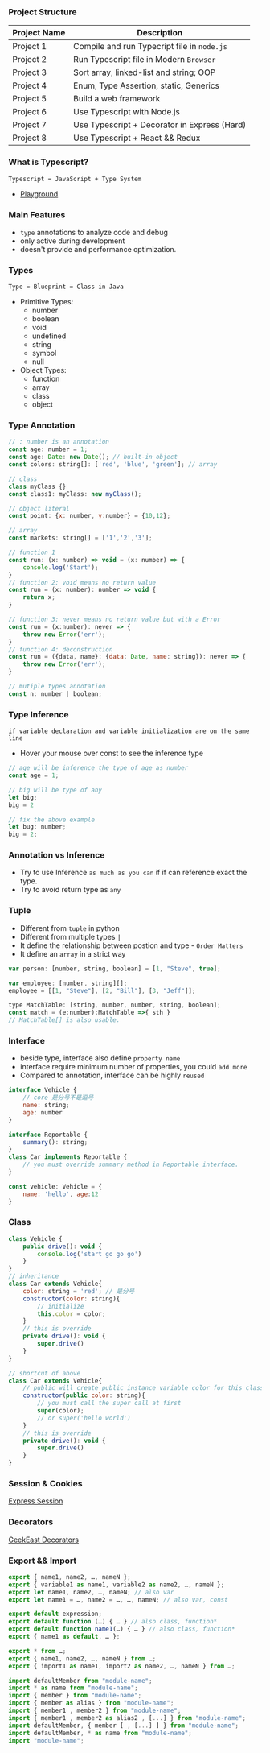 ### Project Structure
| Project Name | Description                                  |
| ------------ | -------------------------------------------- |
| Project 1    | Compile and run Typecript file in `node.js`  |
| Project 2    | Run Typescript file in Modern `Browser`      |
| Project 3    | Sort array, linked-list and string; OOP      |
| Project 4    | Enum, Type Assertion, static, Generics       |
| Project 5    | Build a web framework                        |
| Project 6    | Use Typescript with Node.js                  |
| Project 7    | Use Typescript + Decorator in Express (Hard) |
| Project 8    | Use Typescript + React && Redux              |


### What is Typescript?
`Typescript = JavaScript + Type System`
- [Playground](https://www.typescriptlang.org/play/index.html)
### Main Features
- `type` annotations to analyze code and debug
- only active during development
- doesn't provide and performance optimization.

### Types
`Type = Blueprint = Class in Java`
- Primitive Types:
  - number
  - boolean
  - void
  - undefined
  - string
  - symbol
  - null
- Object Types:
  - function
  - array
  - class
  - object

### Type Annotation
```javascript
// : number is an annotation
const age: number = 1;
const age: Date: new Date(); // built-in object
const colors: string[]: ['red', 'blue', 'green']; // array

// class
class myClass {}
const class1: myClass: new myClass();

// object literal
const point: {x: number, y:number} = {10,12};

// array
const markets: string[] = ['1','2','3'];

// function 1
const run: (x: number) => void = (x: number) => {
    console.log('Start');
}
// function 2: void means no return value
const run = (x: number): number => void {
    return x;
}

// function 3: never means no return value but with a Error
const run = (x:number): never => {
    throw new Error('err');
}
// function 4: deconstruction
const run = ({data, name}: {data: Date, name: string}): never => {
    throw new Error('err');
}

// mutiple types annotation
const n: number | boolean;
```

### Type Inference
`if variable declaration and variable initialization are on the same line`
- Hover your mouse over const to see the inference type
```javascript
// age will be inference the type of age as number
const age = 1;

// big will be type of any
let big;
big = 2

// fix the above example
let bug: number;
big = 2;
```

### Annotation vs Inference
- Try to use Inference `as much as you can` if if can reference exact the type.
- Try to avoid return type as `any`

### Tuple
- Different from `tuple` in python
- Different from multiple types `|`
- It define the relationship between postion and type - `Order Matters`
- It define an `array` in a strict way
```javascript
var person: [number, string, boolean] = [1, "Steve", true];

var employee: [number, string][];
employee = [[1, "Steve"], [2, "Bill"], [3, "Jeff"]];
```
```javascript
type MatchTable: [string, number, number, string, boolean];
const match = (e:number):MatchTable =>{ sth } 
// MatchTable[] is also usable.
```

### Interface
- beside type, interface also define `property name`
- interface require minimum number of properties, you could `add more`
- Compared to annotation, interface can be highly `reused`
```javascript
interface Vehicle {
    // core 是分号不是逗号
    name: string;
    age: number
}

interface Reportable {
    summary(): string;
}
class Car implements Reportable {
    // you must override summary method in Reportable interface.
}

const vehicle: Vehicle = {
    name: 'hello', age:12
}
```


### Class
```javascript
class Vehicle {
    public drive(): void {
        console.log('start go go go')
    }
}
// inheritance
class Car extends Vehicle{
    color: string = 'red'; // 是分号
    constructor(color: string){
        // initialize
        this.color = color;
    }
    // this is override
    private drive(): void {
        super.drive()
    }
}

// shortcut of above
class Car extends Vehicle{
    // public will create public instance variable color for this class.
    constructor(public color: string){
        // you must call the super call at first
        super(color); 
        // or super('hello world')
    }
    // this is override
    private drive(): void {
        super.drive()
    }
}
```

### Session & Cookies
[Express Session](https://flaviocopes.com/express-sessions/)

### Decorators
[GeekEast Decorators](https://geekeast.github.io/tsdecorators.html)


### Export && Import
```javascript
export { name1, name2, …, nameN };
export { variable1 as name1, variable2 as name2, …, nameN };
export let name1, name2, …, nameN; // also var
export let name1 = …, name2 = …, …, nameN; // also var, const

export default expression;
export default function (…) { … } // also class, function*
export default function name1(…) { … } // also class, function*
export { name1 as default, … };

export * from …;
export { name1, name2, …, nameN } from …;
export { import1 as name1, import2 as name2, …, nameN } from …;
```

```javascript
import defaultMember from "module-name";
import * as name from "module-name";
import { member } from "module-name";
import { member as alias } from "module-name";
import { member1 , member2 } from "module-name";
import { member1 , member2 as alias2 , [...] } from "module-name";
import defaultMember, { member [ , [...] ] } from "module-name";
import defaultMember, * as name from "module-name";
import "module-name";
```



